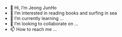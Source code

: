 - 👋 Hi, I’m Jeong JunHo
- 👀 I’m interested in reading books and surfing in sea
- 🌱 I’m currently learning ...
- 💞️ I’m looking to collaborate on ...
- 📫 How to reach me ...

<!---
zunzuni/zunzuni is a ✨ special ✨ repository because its `README.md` (this file) appears on your GitHub profile.
You can click the Preview link to take a look at your changes.
--->

